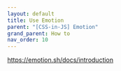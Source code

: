 ```yaml
---
layout: default
title: Use Emotion
parent: "[CSS-in-JS] Emotion"
grand_parent: How to
nav_order: 10
---
```


https://emotion.sh/docs/introduction

